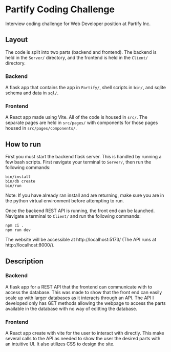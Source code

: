 # Partify Coding Challenge

Interview coding challenge for Web Developer position at Partify Inc.

## Layout

The code is split into two parts (backend and frontend).  The backend is held in the `Server/` directory, and the frontend is held in the `Client/` directory.

### Backend

A flask app that contains the app in `Partify/`, shell scripts in `bin/`, and sqlite schema and data in `sql/`.

### Frontend

A React app made using Vite.  All of the code is housed in `src/`.  The separate pages are held in `src/pages/` with components for those pages housed in `src/pages/components/`.

## How to run

First you must start the backend flask server.  This is handled by running a few bash scripts.  First navigate your terminal to `Server/`, then run the following commands:

```
bin/install
bin/db create
bin/run
```

Note: If you have already ran install and are returning, make sure you are in the python virtual environment before attempting to run.

Once the backend REST API is running, the front end can be launched.  Navigate a terminal to `Client/` and run the following commands:

```
npm ci .
npm run dev
```

The website will be accessible at http://localhost:5173/ (The API runs at http://localhost:8000/).

## Description

### Backend

A flask app for a REST API that the frontend can communicate with to access the database.  This was made to show that the front end can easily scale up with larger databases as it interacts through an API.  The API I developed only has GET methods allowing the webpage to access the parts available in the database with no way of editting the database.

### Frontend

A React app create with vite for the user to interact with directly.  This make several calls to the API as needed to show the user the desired parts with an intuitive UI.  It also utilizes CSS to design the site.